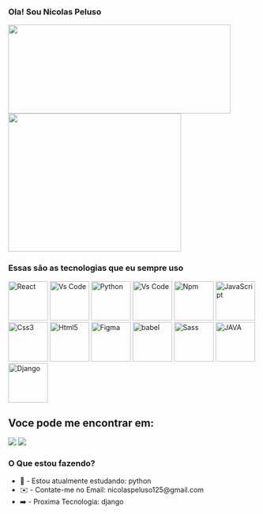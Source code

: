 <h3 sttyle="text-align: center">Ola! Sou Nicolas Peluso</h3>

<div>
  <a href="https://github.com/Nicolas-beginner">
    <img height="180px" width="450px" src="https://github-readme-stats.vercel.app/api?username=Nicolas-beginner&hide=stars,prs,issues,contribs& count_private=true&theme=dark" alt=""/> </a>
    <a href="https://github.com/Nicolas-beginner">
      <img height="280px" width="350px" src="https://github-readme-stats.vercel.app/api/top-langs/?username=Nicolas-beginner&theme=dark" alt=""/></a>
</div>

<div style="display: inline" >
  <h3>Essas são as tecnologias que eu sempre uso</h3>
<img src="https://cdn.jsdelivr.net/gh/devicons/devicon/icons/react/react-original.svg" height="80px" title="React"/>
<img src="https://cdn.jsdelivr.net/gh/devicons/devicon/icons/vscode/vscode-original.svg" height="80px" title="Vs Code"/>
<img src="https://cdn.jsdelivr.net/gh/devicons/devicon/icons/python/python-original.svg" height="80px" title="Python" />
<img src="https://cdn.jsdelivr.net/gh/devicons/devicon/icons/git/git-original.svg" height="80px" title="Vs Code"/>
<img src="https://cdn.jsdelivr.net/gh/devicons/devicon/icons/npm/npm-original-wordmark.svg" height="80px" title="Npm"/>
<img src="https://cdn.jsdelivr.net/gh/devicons/devicon/icons/javascript/javascript-original.svg" height="80px" title="JavaScript"/>
<img src="https://cdn.jsdelivr.net/gh/devicons/devicon/icons/css3/css3-original.svg" height="80px" title="Css3"/>
<img src="https://cdn.jsdelivr.net/gh/devicons/devicon/icons/html5/html5-original-wordmark.svg" height="80px" title="Html5"/>
<img src="https://cdn.jsdelivr.net/gh/devicons/devicon/icons/figma/figma-original.svg" height="80px" title="Figma"/>
<img src="https://cdn.jsdelivr.net/gh/devicons/devicon/icons/babel/babel-original.svg" height="80px" title="babel"/> 
<img src="https://cdn.jsdelivr.net/gh/devicons/devicon/icons/sass/sass-original.svg" height="80px" title="Sass" />
<img src="https://cdn.jsdelivr.net/gh/devicons/devicon/icons/java/java-original.svg" height="80px" title="JAVA"/>
<img src="https://cdn.jsdelivr.net/gh/devicons/devicon/icons/django/django-plain.svg"height="80px" title="Django"/>


</div> <br />

<div>
  <h2>Voce pode me encontrar em:</h2>
<a href="https://www.instagram.com/nicolas_.013/"><img src="https://img.shields.io/badge/Instagram-E4405F?style=for-the-badge&logo=instagram&logoColor=white"/></a>
 <a href="https://www.linkedin.com/in/nicolas-peluso-5a7b691ba/"><img src='https://img.shields.io/badge/LinkedIn-0077B5?style=for-the-badge&logo=linkedin&logoColor=white'/></a>

</div>

<div>
  <h3>O Que estou fazendo?</h3>
  <ul>
  <li>📘 - Estou atualmente estudando: python</li>
  <li>✉️ - Contate-me no Email: nicolaspeluso125@gmail.com</li>
  <li>➡️ - Proxima Tecnologia: django</li>
</ul>
</div>
